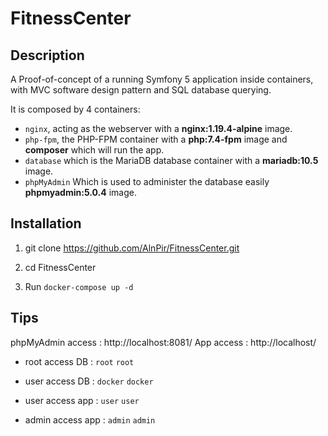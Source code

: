 # FitnessCenter

## Description

A Proof-of-concept of a running Symfony 5 application inside containers, with MVC software design pattern and SQL database querying.

It is composed by 4 containers:

- `nginx`, acting as the webserver with a **nginx:1.19.4-alpine** image.
- `php-fpm`, the PHP-FPM container with a **php:7.4-fpm** image and **composer** which will run the app.
- `database` which is the MariaDB database container with a **mariadb:10.5** image.
- `phpMyAdmin` Which is used to administer the database easily **phpmyadmin:5.0.4** image.

## Installation

1. git clone https://github.com/AlnPir/FitnessCenter.git

2. cd FitnessCenter

3. Run `docker-compose up -d`

## Tips

phpMyAdmin access : http://localhost:8081/
App access : http://localhost/

- root access DB : `root` `root`
- user access DB : `docker` `docker`

- user access app : `user` `user`
- admin access app : `admin` `admin`
